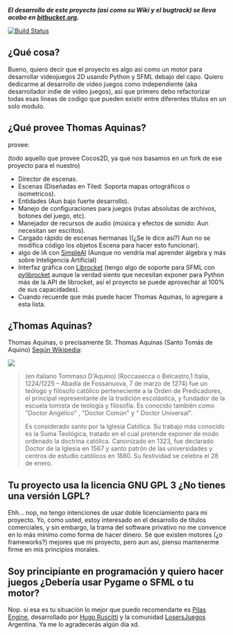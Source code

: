 ***El desarrollo de este proyecto (así como su Wiki y el bugtrack) se lleva acabo en [bitbucket.org](https://bitbucket.org/shackra/thomas-aquinas).***

[![Build Status](https://travis-ci.org/shackra/thomas-aquinas.png?branch=stable-branch)](https://travis-ci.org/shackra/thomas-aquinas)

## ¿Qué cosa?

Bueno, quiero decir que el proyecto es algo así como un motor para desarrollar videojuegos 2D usando Python y SFML debajo del capo. Quiero dedicarme al desarrollo de vídeo juegos como independiente (aka desarrollador indie de vídeo juegos), así que primero debo refactorizar todas esas lineas de codigo que pueden existir entre diferentes títulos en un solo modulo.

## ¿Qué provee Thomas Aquinas?

provee:

(todo aquello que provee Cocos2D, ya que nos basamos en un fork de ese proyecto para el nuestro)
* Director de escenas.
* Escenas (Diseñadas en Tiled: Soporta mapas ortográficos o isometricos).
* Entidades (Aun bajo fuerte desarrollo).
* Manejo de configuraciones para juegos (rutas absolutas de archivos, botones del juego, etc).
* Manejador de recursos de audio (música y efectos de sonido: Aun necesitan ser escritos).
* Cargado rápido de escenas hermanas ((¿Se le dice así?) Aun no se modifica código los objetos Escena para hacer esto funcionar).
* algo de IA con [SimpleAI](https://pypi.python.org/pypi/simpleai/0.5.1) (Aunque no vendría mal aprender álgebra y más sobre Inteligencia Artificial)
* Interfaz gráfica con [Librocket](http://librocket.com/) (tengo algo de soporte para SFML con [pylibrocket](https://bitbucket.org/shackra/pylibrocket) aunque la verdad siento que necesitan exponer para Python más de la API de librocket, así el proyecto se puede aprovechar al 100% de sus capacidades).
* Cuando recuerde que más puede hacer Thomas Aquinas, lo agregare a esta lista.

## ¿Thomas Aquinas?

Thomas Aquinas, o precisamente St. Thomas Aquinas (Santo Tomás de Aquino) [Según Wikipedia](https://es.wikipedia.org/wiki/Tom%C3%A1s_de_Aquino):

![](http://marccortez.com/wp-content/uploads/2012/03/St-Thomas-Aquinas.jpg)

> (en italiano Tommaso D'Aquino) (Roccasecca o Belcastro,1 Italia, 1224/1225 – Abadía de Fossanuova, 7 de marzo de 1274) fue un teólogo y filósofo católico perteneciente a la Orden de Predicadores, el principal representante de la tradición escolástica, y fundador de la escuela tomista de teología y filosofía. Es conocido también como "Doctor Angélico" , "Doctor Común" y " Doctor Universal".
>
> Es considerado santo por la Iglesia Católica. Su trabajo más conocido es la Suma Teológica, tratado en el cual pretende exponer de modo ordenado la doctrina católica. Canonizado en 1323, fue declarado Doctor de la Iglesia en 1567 y santo patrón de las universidades y centros de estudio católicos en 1880. Su festividad se celebra el 28 de enero.

## Tu proyecto usa la licencia GNU GPL 3 ¿No tienes una versión LGPL?

Ehh... nop, no tengo intenciones de usar doble licenciamiento para mi proyecto. Yo, como usted, estoy interesado en el desarrollo de títulos comerciales, y sin embargo, la trama del software privativo no me convence en lo más mínimo como forma de hacer dinero. Sé que existen motores (¿o frameworks?) mejores que mi proyecto, pero aun así, pienso mantenerme firme en mis principios morales.

## Soy principiante en programación y quiero hacer juegos ¿Debería usar Pygame o SFML o tu motor?

Nop. si esa es tu situación lo mejor que puedo recomendarte es [Pilas Engine](http://pilas-engine.com.ar/), desarrollado por [Hugo Ruscitti](http://www.losersjuegos.com.ar/comunidad/integrantes/hugoruscitti) y la comunidad [LosersJuegos](http://www.losersjuegos.com.ar/) Argentina. Ya me lo agradecerás algún día xd.
